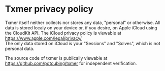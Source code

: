 # Txmer privacy policy

Txmer itself neither collects nor stores any data, "personal" or otherwise. All data is stored localy on your device or, if you desire, on Apple iCloud using the CloudKit API. The iCloud privacy policy is viewable at https://www.apple.com/legal/privacy/    
The only data stored on iCloud is your "Sessions" and "Solves", which is not personal data.

The source code of txmer is publically viewable at https://github.com/pdtcubing/txmer for independent verification.
